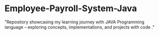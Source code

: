 # Employee-Payroll-System-Java
"Repository showcasing my learning journey with JAVA Programming language  – exploring concepts, implementations, and projects with code ."
